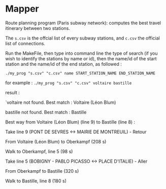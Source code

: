 # Mapper
Route planning program (Paris subway network): computes the best travel itinerary between two stations. 

The `s.csv` is the offcial list of every subway stations, and `c.csv` the official list of connections.

Run the MakeFile, then type into command line the type of search (if you wish to identify the stations by name or id), then the name/id of the start station and the name/id of the end station, as followed :

`./my_prog "s.csv" "c.csv" name START_STATION_NAME END_STATION_NAME` 

for example : `./my_prog "s.csv" "c.csv" voltaire bastille`


result :

`voltaire not found. Best match : Voltaire (Léon Blum)

bastille not found. Best match : Bastille

Best way from Voltaire (Léon Blum) (line 9) to Bastille (line 8) : 

Take line 9 (PONT DE SEVRES <-> MAIRIE DE MONTREUIL) - Retour

From Voltaire (Léon Blum) to Oberkampf (208 s)

Walk to Oberkampf, line 5 (98 s)

Take line 5 (BOBIGNY - PABLO PICASSO <-> PLACE D'ITALIE) - Aller

From Oberkampf to Bastille (320 s)

Walk to Bastille, line 8 (180 s)


